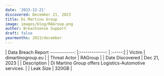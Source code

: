 ```yaml
---
date: '2023-12-21'
discovered: December 21, 2023
title: Di Martino Group
image: images/blog/RAGroup.png
author: Breachsense Support
draft: false
yearmonths: 2023/december
---
```



| Data Breach Report
------------:     |:-------------:    | :-----:|
| Victim      | dimartinogroup.eu      | 
| Threat Actor      | RAGroup      | 
| Date Discovered      | Dec 21, 2023      | 
| Description      | Di Martino Group offers Logistics-Automotive services.      | 
| Leak Size      | 320GB      | 

